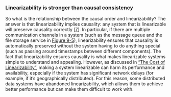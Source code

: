 ### Linearizability is stronger than causal consistency 
So what is the relationship between the causal order and linearizability? The answer is that
linearizability implies causality: any system that is linearizable will preserve causality
correctly [[7](ch09.html#Lamport1986cg)]. In particular, if there are
multiple communication channels in a system (such as the message queue and the file storage service
in [Figure 9-5](#fig_consistency_thumbnailer)), linearizability ensures that causality is automatically
preserved without the system having to do anything special (such as passing around timestamps
between different components). The fact that linearizability ensures causality is what makes linearizable systems simple to
understand and appealing. However, as discussed in [“The Cost of Linearizability”](#sec_linearizability_cost), making a system
linearizable can harm its performance and availability, especially if the system has significant
network delays (for example, if it’s geographically distributed). For this reason, some distributed
data systems have abandoned linearizability, which allows them to achieve better performance but can
make them difficult to work with.